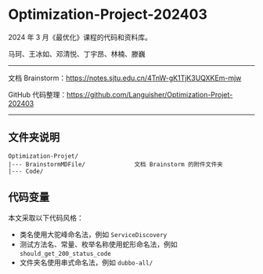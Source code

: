 # Optimization-Project-202403

2024 年 3 月《最优化》课程的代码和资料库。

马珂、王冰如、邓清悦、丁宇昂、林楠、滕巍

---

文档 Brainstorm：https://notes.sjtu.edu.cn/4TnW-gK1TjK3UQXKEm-mjw

GitHub 代码整理：https://github.com/Languisher/Optimization-Projet-202403

---

## 文件夹说明

```
Optimization-Projet/
|--- BrainstormMDFile/              文档 Brainstorm 的附件文件夹
|--- Code/
```

## 代码变量

本文采取以下代码风格：
- 类名使用大驼峰命名法，例如 `ServiceDiscovery`
- 测试方法名、常量、枚举名称使用蛇形命名法，例如 `should_get_200_status_code`
- 文件夹名使用串式命名法，例如 `dubbo-all/`